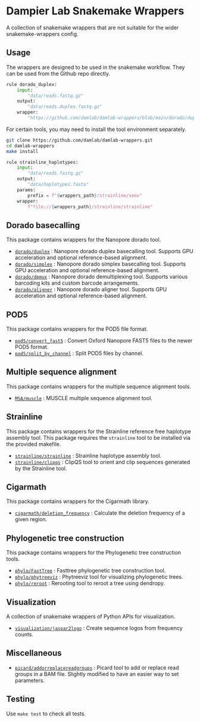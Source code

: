 # Dampier Lab Snakemake Wrappers

A collection of snakemake wrappers that are not suitable for the wider snakemake-wrappers config.


## Usage

The wrappers are designed to be used in the snakemake workflow.
They can be used from the Github repo directly.

```python
rule dorado_duplex:
    input:
        "data/reads.fastq.gz"
    output:
        "data/reads.duplex.fastq.gz"
    wrapper:
        "https://github.com/damlab/damlab-wrappers/blob/main/dorado/duplex"
```

For certain tools, you may need to install the tool environment separately.

```bash
git clone https://github.com/damlab/damlab-wrappers.git
cd damlab-wrappers
make install
```

```python
rule strainline_haplotypes:
    input:
        "data/reads.fastq.gz"
    output:
        "data/haplotypes.fasta"
    params:
        prefix = f"{wrappers_path}/strainline/venv"
    wrapper:
        f"file://{wrappers_path}/strainline/strainline"
```


## Dorado basecalling

This package contains wrappers for the Nanopore dorado tool.

 - [`dorado/duplex`](dorado/duplex/README.md) : Nanopore dorado duplex basecalling tool. Supports GPU acceleration and optional reference-based alignment.
 - [`dorado/simplex`](dorado/simplex/README.md) : Nanopore dorado simplex basecalling tool. Supports GPU acceleration and optional reference-based alignment.
 - [`dorado/demux`](dorado/demux/README.md) : Nanopore dorado demultiplexing tool. Supports various barcoding kits and custom barcode arrangements.
 - [`dorado/aligner`](dorado/aligner/README.md) : Nanopore dorado aligner tool. Supports GPU acceleration and optional reference-based alignment.


## POD5

This package contains wrappers for the POD5 file format.

 - [`pod5/convert_fast5`](pod5/convert_fast5/README.md) : Convert Oxford Nanopore FAST5 files to the newer POD5 format.
 - [`pod5/split_by_channel`](pod5/split_by_channel/README.md) : Split POD5 files by channel.


## Multiple sequence alignment

This package contains wrappers for the multiple sequence alignment tools.

 - [`MSA/muscle`](MSA/muscle/README.md) : MUSCLE multiple sequence alignment tool.

## Strainline

This package contains wrappers for the Strainline reference free haplotype assembly tool.
This package requires the `strainline` tool to be installed via the provided makefile.

 - [`strainline/strainline`](strainline/strainline/README.md) : Strainline haplotype assembly tool.
 - [`strainline/clipqs`](strainline/clipqs/README.md) : ClipQS tool to orient and clip sequences generated by the Strainline tool.

## Cigarmath

This package contains wrappers for the Cigarmath library.

 - [`cigarmath/deletion_frequency`](cigarmath/deletion_frequency/README.md) : Calculate the deletion frequency of a given region.

## Phylogenetic tree construction

This package contains wrappers for the Phylogenetic tree construction tools.

 - [`phylo/FastTree`](phylo/FastTree/README.md) : Fasttree phylogenetic tree construction tool.
 - [`phylo/phytreeviz`](phylo/phytreeviz/README.md) : Phytreeviz tool for visualizing phylogenetic trees.
 - [`phylo/reroot`](phylo/reroot/README.md) : Rerooting tool to reroot a tree using dendropy.
 
## Visualization

A collection of snakemake wrappers of Python APIs for visualization.

- [`visualization/jaspar2logo`](visualization/jaspar2logo/README.md) : Create sequence logos from frequency counts.

## Miscellaneous

- [`picard/addorreplacereadgroups`](picard/addorreplacereadgroups/README.md) : Picard tool to add or replace read groups in a BAM file. Slightly modified to have an easier way to set parameters.

## Testing

Use `make test` to check all tests.

